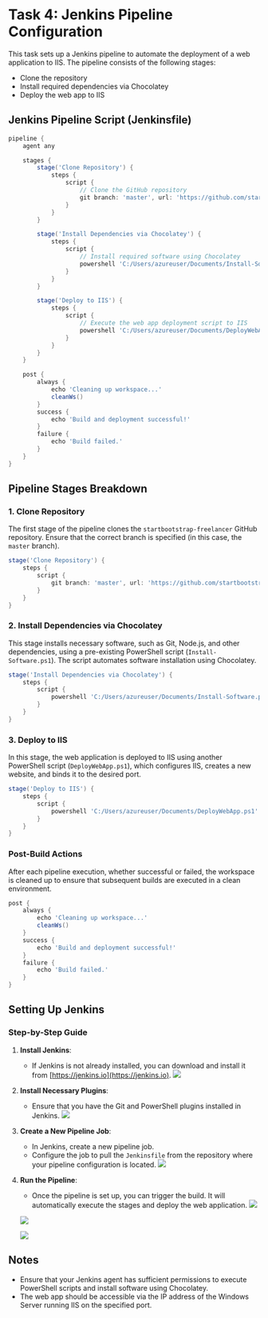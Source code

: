 # Task 4: Jenkins Pipeline Configuration

This task sets up a Jenkins pipeline to automate the deployment of a web application to IIS. The pipeline consists of the following stages:
- Clone the repository
- Install required dependencies via Chocolatey
- Deploy the web app to IIS

## Jenkins Pipeline Script (Jenkinsfile)

```groovy
pipeline {
    agent any

    stages {
        stage('Clone Repository') {
            steps {
                script {
                    // Clone the GitHub repository
                    git branch: 'master', url: 'https://github.com/startbootstrap/startbootstrap-freelancer.git'
                }
            }
        }

        stage('Install Dependencies via Chocolatey') {
            steps {
                script {
                    // Install required software using Chocolatey
                    powershell 'C:/Users/azureuser/Documents/Install-Software.ps1'
                }
            }
        }

        stage('Deploy to IIS') {
            steps {
                script {
                    // Execute the web app deployment script to IIS
                    powershell 'C:/Users/azureuser/Documents/DeployWebApp.ps1'
                }
            }
        }
    }

    post {
        always {
            echo 'Cleaning up workspace...'
            cleanWs()
        }
        success {
            echo 'Build and deployment successful!'
        }
        failure {
            echo 'Build failed.'
        }
    }
}
```

## Pipeline Stages Breakdown

### 1. Clone Repository

The first stage of the pipeline clones the `startbootstrap-freelancer` GitHub repository. Ensure that the correct branch is specified (in this case, the `master` branch).

```groovy
stage('Clone Repository') {
    steps {
        script {
            git branch: 'master', url: 'https://github.com/startbootstrap/startbootstrap-freelancer.git'
        }
    }
}
```

### 2. Install Dependencies via Chocolatey

This stage installs necessary software, such as Git, Node.js, and other dependencies, using a pre-existing PowerShell script (`Install-Software.ps1`). The script automates software installation using Chocolatey.

```groovy
stage('Install Dependencies via Chocolatey') {
    steps {
        script {
            powershell 'C:/Users/azureuser/Documents/Install-Software.ps1'
        }
    }
}
```

### 3. Deploy to IIS

In this stage, the web application is deployed to IIS using another PowerShell script (`DeployWebApp.ps1`), which configures IIS, creates a new website, and binds it to the desired port.

```groovy
stage('Deploy to IIS') {
    steps {
        script {
            powershell 'C:/Users/azureuser/Documents/DeployWebApp.ps1'
        }
    }
}
```

### Post-Build Actions

After each pipeline execution, whether successful or failed, the workspace is cleaned up to ensure that subsequent builds are executed in a clean environment.

```groovy
post {
    always {
        echo 'Cleaning up workspace...'
        cleanWs()
    }
    success {
        echo 'Build and deployment successful!'
    }
    failure {
        echo 'Build failed.'
    }
}
```

## Setting Up Jenkins

### Step-by-Step Guide

1. **Install Jenkins**:
   - If Jenkins is not already installed, you can download and install it from [https://jenkins.io](https://jenkins.io).
      ![](https://33333.cdn.cke-cs.com/kSW7V9NHUXugvhoQeFaf/images/da7fea0397dba26155123e91f77d3cad35e50eca7fa2393d.png)

2. **Install Necessary Plugins**:
   - Ensure that you have the Git and PowerShell plugins installed in Jenkins.
      ![](https://33333.cdn.cke-cs.com/kSW7V9NHUXugvhoQeFaf/images/9c785cf144abbed6f100fe7f0eef319e6cb6e3f62e16b35e.png)  

3. **Create a New Pipeline Job**:
   - In Jenkins, create a new pipeline job.
   - Configure the job to pull the `Jenkinsfile` from the repository where your pipeline configuration is located.
    ![](https://33333.cdn.cke-cs.com/kSW7V9NHUXugvhoQeFaf/images/14aec7626acc0e1d9ac089d855e27a36f0fbb0e7af4a5221.png)

4. **Run the Pipeline**:
   - Once the pipeline is set up, you can trigger the build. It will automatically execute the stages and deploy the web application.
    ![](https://33333.cdn.cke-cs.com/kSW7V9NHUXugvhoQeFaf/images/15159c4642d141251a412bb11d0bdd0a7fab569c2dc48dea.png)

    ![](https://33333.cdn.cke-cs.com/kSW7V9NHUXugvhoQeFaf/images/efd360d6d1bed1e9ad68546be69771942d65623dfbb66239.png)

    ![](https://33333.cdn.cke-cs.com/kSW7V9NHUXugvhoQeFaf/images/aaf6f62a07afcc4f08109c5ebca92c67eb32ef258dd67a8b.png)


## Notes

- Ensure that your Jenkins agent has sufficient permissions to execute PowerShell scripts and install software using Chocolatey.
- The web app should be accessible via the IP address of the Windows Server running IIS on the specified port.
